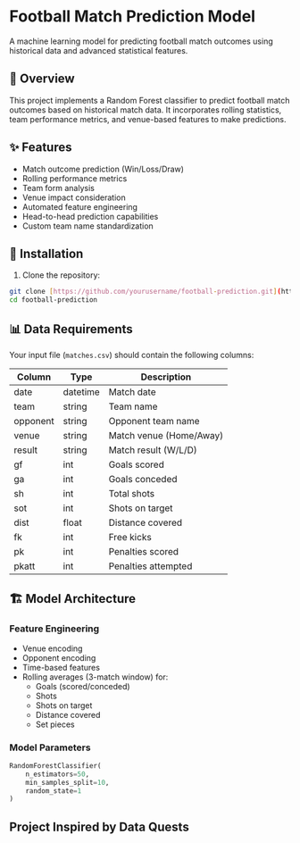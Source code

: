 # Football Match Prediction Model

A machine learning model for predicting football match outcomes using historical data and advanced statistical features.

## 🎯 Overview

This project implements a Random Forest classifier to predict football match outcomes based on historical match data. It incorporates rolling statistics, team performance metrics, and venue-based features to make predictions.

## ✨ Features

- Match outcome prediction (Win/Loss/Draw)
- Rolling performance metrics
- Team form analysis
- Venue impact consideration
- Automated feature engineering
- Head-to-head prediction capabilities
- Custom team name standardization

## 🚀 Installation

1. Clone the repository:
```bash
git clone [https://github.com/yourusername/football-prediction.git](https://github.com/dmann001/Premier-League-Match-Predictor)
cd football-prediction
```


## 📊 Data Requirements

Your input file (`matches.csv`) should contain the following columns:

| Column | Type | Description |
|--------|------|-------------|
| date | datetime | Match date |
| team | string | Team name |
| opponent | string | Opponent team name |
| venue | string | Match venue (Home/Away) |
| result | string | Match result (W/L/D) |
| gf | int | Goals scored |
| ga | int | Goals conceded |
| sh | int | Total shots |
| sot | int | Shots on target |
| dist | float | Distance covered |
| fk | int | Free kicks |
| pk | int | Penalties scored |
| pkatt | int | Penalties attempted |

## 🏗️ Model Architecture

### Feature Engineering
- Venue encoding
- Opponent encoding
- Time-based features
- Rolling averages (3-match window) for:
  - Goals (scored/conceded)
  - Shots
  - Shots on target
  - Distance covered
  - Set pieces

### Model Parameters
```python
RandomForestClassifier(
    n_estimators=50,
    min_samples_split=10,
    random_state=1
)
```


## Project Inspired by Data Quests
